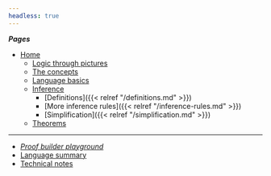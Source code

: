 ```yaml
---
headless: true
---
```


<!-- Links need trailing "/" to make styling of the link
        to the current page to have the intended effect -->

***Pages***

- [Home](/)
	- [Logic through pictures](/logic-pix-intro/)
	- [The concepts](/pt-logic-concepts/)
	- [Language basics](/language-intro/)
    - [Inference](/inference/)
        - [Definitions]({{< relref "/definitions.md" >}})
        - [More inference rules]({{< relref
          "/inference-rules.md" >}})
        - [Simplification]({{< relref "/simplification.md" >}})
    - [Theorems](/theorems/)

-------------

- [*Proof builder playground*](/proofbuilder/)
- [Language summary](/language-summary/)
- [Technical notes](/tech-notes/)
